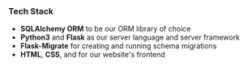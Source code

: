 ### Tech Stack

* **SQLAlchemy ORM** to be our ORM library of choice
* **Python3** and **Flask** as our server language and server framework
* **Flask-Migrate** for creating and running schema migrations
* **HTML**, **CSS**, and for our website's frontend
